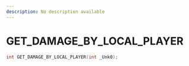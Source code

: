 ```yaml
---
description: No description available 
---
```


# GET_DAMAGE_BY_LOCAL_PLAYER

```cpp
int GET_DAMAGE_BY_LOCAL_PLAYER(int _Unk0);
```